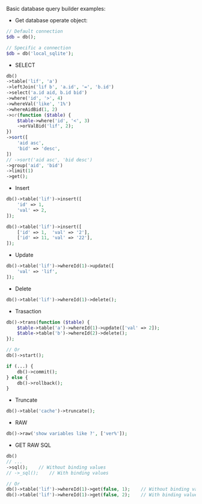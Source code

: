 Basic database query builder examples:

- Get database operate object:

``` php
// Default connection
$db = db();

// Specific a connection
$db = db('local_sqlite');
```

- SELECT

``` php
db()
->table('lif', 'a')
->leftJoin('lif b', 'a.id', '=', 'b.id')
->select('a.id aid, b.id bid')
->where('id', '>', 4)
->whereVal('like', '1%')
->whereAidBid(1, 2)
->or(function ($table) {
    $table->where('id', '<', 3)
    ->orValBid('lif', 2);
})
->sort([
    'aid asc',
    'bid' => 'desc',
])
// ->sort('aid asc', 'bid desc')
->group('aid', 'bid')
->limit(1)
->get();
```

- Insert

``` php
db()->table('lif')->insert([
    'id' => 1,
    'val' => 2,
]);

db()->table('lif')->insert([
    ['id' => 1,  'val' => '2'],
    ['id' => 11, 'val' => '22'],
]);
```

- Update

``` php
db()->table('lif')->whereId(1)->update([
    'val' => 'lif',
]);
```

- Delete

``` php
db()->table('lif')->whereId(1)->delete();
```

- Trasaction

``` php
db()->trans(function ($table) {
    $table->table('a')->whereId(1)->update(['val' => 2]);
    $table->table('b')->whereId(2)->delete();
});

// Or
db()->start();

if (...) {
    db()->commit();
} else {
    db()->rollback();   
}
```

- Truncate

``` php
db()->table('cache')->truncate();
```

- RAW

``` php
db()->raw('show variables like ?', ['ver%']);
```

- GET RAW SQL

``` php
db()
// ...
->sql();    // Without binding values
// ->_sql();    // With binding values

// Or
db()->table('lif')->whereId(1)->get(false, 1);    // Without binding values
db()->table('lif')->whereId(1)->get(false, 2);    // With binding values
```
